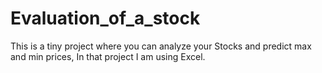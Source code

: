 # Evaluation_of_a_stock
This is a tiny project where you can analyze your Stocks and predict max and min prices, In that project I am using Excel. 
